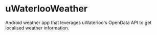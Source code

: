 # uWaterlooWeather
Android weather app that leverages uWaterloo's OpenData API to get localised weather information. 
